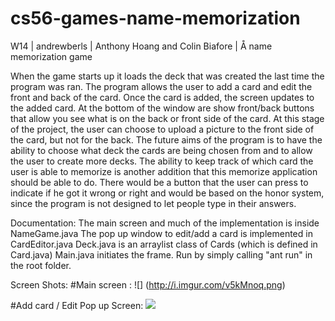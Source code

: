 # cs56-games-name-memorization

W14 | andrewberls | Anthony Hoang and Colin Biafore | Å name memorization game


 When the game starts up it loads the deck that was created the last time the program was ran.
 The program allows the user to add a card and edit the front and back of the card. Once
 the card is added, the screen updates to the added card. At the bottom of the window are show
 front/back buttons that allow you see what is on the back or front side of the card. At this
 stage of the project, the user can choose to upload a picture to the front side of the card,
 but not for the back. The future aims of the program is to have the ability to choose what deck
 the cards are being chosen from and to allow the user to create more decks. The ability to keep
 track of which card the user is able to  memorize is another addition that this memorize application
 should be able to do. There would be a button that the user can press to indicate if he got it wrong
 or right and would be based on the honor system, since the program is not designed to let people type
 in their answers.

Documentation:
	The main screen and much of the implementation is inside NameGame.java
	The pop up window to edit/add a card is implemented in CardEditor.java
	Deck.java is an arraylist class of Cards (which is defined in Card.java)
	Main.java initiates the frame.
	Run by simply calling "ant run" in the root folder.
	
Screen Shots:
#Main screen :
![] (http://i.imgur.com/v5kMnoq.png)

#Add card / Edit Pop up Screen:
![](http://i.imgur.com/ImPA0L4.png)
